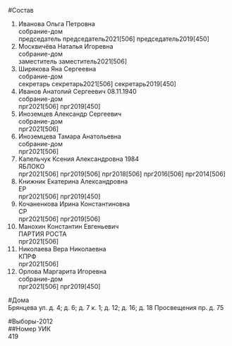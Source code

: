 #Состав  
1. Иванова Ольга Петровна  
    собрание-дом  
    председатель председатель2021[506] председатель2019[450]  
2. Москвичёва Наталья Игоревна  
    собрание-дом  
    заместитель заместитель2021[506]  
3. Ширякова Яна Сергеевна  
    собрание-дом  
    секретарь секретарь2021[506] секретарь2019[450]  
4. Иванов Анатолий Сергеевич 08.11.1940  
    собрание-дом  
    прг2021[506] прг2019[450]  
5. Иноземцев Александр Сергеевич  
    собрание-дом  
    прг2021[506]  
6. Иноземцева Тамара Анатольевна  
    собрание-дом  
    прг2021[506]  
7. Капельчук Ксения Александровна 1984  
    ЯБЛОКО  
    прг2021[506] прг2019[506] прг2018[506] прг2016[506] прг2014[506]  
8. Книжник Екатерина Александровна  
    ЕР  
    прг2021[506] прг2019[450]  
9. Кочаненкова Ирина Константиновна  
    СР  
    прг2021[506] прг2019[506]  
10. Манохин Константин Евгеньевич  
    ПАРТИЯ РОСТА  
    прг2021[506]  
11. Николаева Вера Николаевна  
    КПРФ  
    прг2021[506]  
12. Орлова Маргарита Игоревна  
    собрание-дом  
    прг2021[506] прг2019[450]  
  
#Дома  
Брянцева ул. д. 4; д. 6; д. 7 к. 1; д. 12; д. 16; д. 18 Просвещения пр. д. 75  
  
#Выборы-2012  
##Номер УИК  
419  
